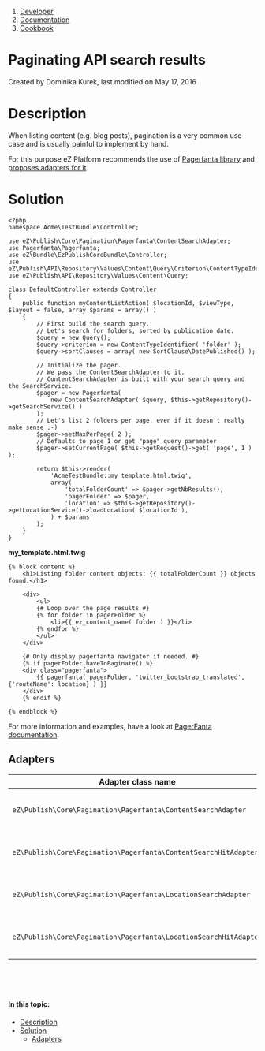 1.  [Developer](index.html)
2.  [Documentation](Documentation_31429504.html)
3.  [Cookbook](Cookbook_31429528.html)

# Paginating API search results 

Created by Dominika Kurek, last modified on May 17, 2016

# Description

When listing content (e.g. blog posts), pagination is a very common use case and is usually painful to implement by hand.

For this purpose eZ Platform recommends the use of [Pagerfanta library](https://github.com/whiteoctober/Pagerfanta) and [proposes adapters for it](https://github.com/ezsystems/ezpublish-kernel/tree/master/eZ/Publish/Core/Pagination/Pagerfanta).

# Solution

``` brush:
<?php
namespace Acme\TestBundle\Controller;
 
use eZ\Publish\Core\Pagination\Pagerfanta\ContentSearchAdapter;
use Pagerfanta\Pagerfanta;
use eZ\Bundle\EzPublishCoreBundle\Controller;
use eZ\Publish\API\Repository\Values\Content\Query\Criterion\ContentTypeIdentifier;
use eZ\Publish\API\Repository\Values\Content\Query;
 
class DefaultController extends Controller
{
    public function myContentListAction( $locationId, $viewType, $layout = false, array $params = array() )
    {
        // First build the search query.
        // Let's search for folders, sorted by publication date.
        $query = new Query();
        $query->criterion = new ContentTypeIdentifier( 'folder' );
        $query->sortClauses = array( new SortClause\DatePublished() );
 
        // Initialize the pager.
        // We pass the ContentSearchAdapter to it.
        // ContentSearchAdapter is built with your search query and the SearchService.
        $pager = new Pagerfanta( 
            new ContentSearchAdapter( $query, $this->getRepository()->getSearchService() ) 
        );
        // Let's list 2 folders per page, even if it doesn't really make sense ;-)
        $pager->setMaxPerPage( 2 );
        // Defaults to page 1 or get "page" query parameter
        $pager->setCurrentPage( $this->getRequest()->get( 'page', 1 ) );
 
        return $this->render(
            'AcmeTestBundle::my_template.html.twig',
            array(
                'totalFolderCount' => $pager->getNbResults(),
                'pagerFolder' => $pager,
                'location' => $this->getRepository()->getLocationService()->loadLocation( $locationId ),
            ) + $params
        );
    }
}
```

**my\_template.html.twig**

``` brush:
{% block content %}
    <h1>Listing folder content objects: {{ totalFolderCount }} objects found.</h1>
 
    <div>
        <ul>
        {# Loop over the page results #}
        {% for folder in pagerFolder %}
            <li>{{ ez_content_name( folder ) }}</li>
        {% endfor %}
        </ul>
    </div>
 
    {# Only display pagerfanta navigator if needed. #}
    {% if pagerFolder.haveToPaginate() %}
    <div class="pagerfanta">
        {{ pagerfanta( pagerFolder, 'twitter_bootstrap_translated', {'routeName': location} ) }}
    </div>
    {% endif %}
 
{% endblock %}
```

For more information and examples, have a look at [PagerFanta documentation](https://github.com/whiteoctober/Pagerfanta/blob/master/README.md).

## Adapters

<table>
<colgroup>
<col width="50%" />
<col width="50%" />
</colgroup>
<thead>
<tr class="header">
<th>Adapter class name</th>
<th>Description</th>
</tr>
</thead>
<tbody>
<tr class="odd">
<td><pre><code>eZ\Publish\Core\Pagination\Pagerfanta\ContentSearchAdapter</code></pre></td>
<td>Makes the search against passed Query and returns <a href="https://github.com/ezsystems/ezpublish-kernel/blob/master/eZ/Publish/API/Repository/Values/Content/Content.php" class="external-link">Content</a> objects.</td>
</tr>
<tr class="even">
<td><pre><code>eZ\Publish\Core\Pagination\Pagerfanta\ContentSearchHitAdapter</code></pre></td>
<td>Same as ContentSearchAdapter but returns instead <a href="https://github.com/ezsystems/ezpublish-kernel/blob/master/eZ/Publish/API/Repository/Values/Content/Search/SearchHit.php" class="external-link">SearchHit</a> objects.</td>
</tr>
<tr class="odd">
<td><pre><code>eZ\Publish\Core\Pagination\Pagerfanta\LocationSearchAdapter</code></pre></td>
<td>Makes a Location search against passed Query and returns Location objects.</td>
</tr>
<tr class="even">
<td><pre><code>eZ\Publish\Core\Pagination\Pagerfanta\LocationSearchHitAdapter</code></pre></td>
<td>Same as LocationSearchAdapter but returns instead <a href="https://github.com/ezsystems/ezpublish-kernel/blob/master/eZ/Publish/API/Repository/Values/Content/Search/SearchHit.php" class="external-link">SearchHit</a> objects.</td>
</tr>
</tbody>
</table>

 

 

#### In this topic:

-   [Description](#PaginatingAPIsearchresults-Description)
-   [Solution](#PaginatingAPIsearchresults-Solution)
    -   [Adapters](#PaginatingAPIsearchresults-Adapters)






